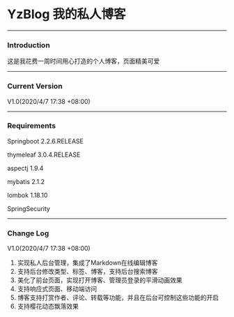 # YzBlog 我的私人博客
***
### Introduction
这是我花费一周时间用心打造的个人博客，页面精美可爱
***
### Current Version
V1.0(2020/4/7 17:38 +08:00)
***
### Requirements
Springboot 2.2.6.RELEASE

thymeleaf 3.0.4.RELEASE

aspectj 1.9.4

mybatis 2.1.2

lombok 1.18.10

SpringSecurity
***
### Change Log
V1.0(2020/4/7 17:38 +08:00)
1. 实现私人后台管理，集成了Markdown在线编辑博客
2. 支持后台修改类型、标签、博客，支持后台搜索博客
3. 美化了前台页面，实现打开博客、管理员登录的平滑动画效果
4. 支持响应式页面、移动端访问
5. 博客支持打赏作者、评论、转载等功能，并且在后台可控制这些功能的开启
6. 支持樱花动态飘落效果
